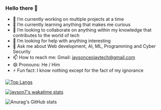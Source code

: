 ### Hello there 👋



- 🔭 I’m currently working on multiple projects at a time
- 🌱 I’m currently learning anything that makes me curious
- 👯 I’m looking to collaborate on anything within my knowledge that contributes to the world of tech
- 🤔 I’m looking for help with anything interesting 
- 💬 Ask me about Web development, AI, ML, Programming and Cyber Security
- 📫 How to reach me: Gmail: jaysonceojaytech@gmail.com 
- 😄 Pronouns: He / Him
- ⚡ Fun fact: I know nothing except for the fact of my ignorance


[![Top Langs](https://github-readme-stats.vercel.app/api/top-langs/?username=jayson7&langs_count=10&layout=compact&v=2)](https://github.com/anuraghazra/github-readme-stats)

[![jayson7's wakatime stats](https://github-readme-stats.vercel.app/api/wakatime?username=jayson7&v=2)](https://github.com/anuraghazra/github-readme-stats)

![Anurag's GitHub stats](https://github-readme-stats.vercel.app/api?username=jayson7&count_private=true&show_icons=true&theme=dark&v=2)
